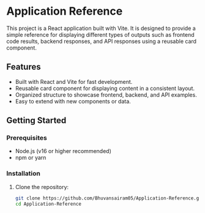 # Application Reference

This project is a React application built with Vite. It is designed to provide a simple reference for displaying different types of outputs such as frontend code results, backend responses, and API responses using a reusable card component.

## Features

- Built with React and Vite for fast development.
- Reusable card component for displaying content in a consistent layout.
- Organized structure to showcase frontend, backend, and API examples.
- Easy to extend with new components or data.

## Getting Started

### Prerequisites
- Node.js (v16 or higher recommended)
- npm or yarn

### Installation
1. Clone the repository:
   ```bash
   git clone https://github.com/Bhuvansairam05/Application-Reference.git
   cd Application-Reference
